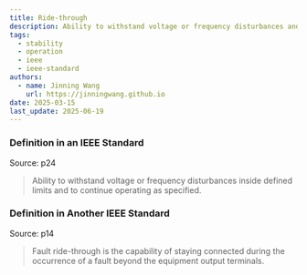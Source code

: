 ```yaml
---
title: Ride-through
description: Ability to withstand voltage or frequency disturbances and continue operating.
tags:
  - stability
  - operation
  - ieee
  - ieee-standard
authors:
  - name: Jinning Wang
    url: https://jinningwang.github.io
date: 2025-03-15
last_update: 2025-06-19
---
```


### Definition in an IEEE Standard

Source: <d-cite key="ieee2018std1547"></d-cite> p24

> Ability to withstand voltage or frequency disturbances inside defined limits and to continue operating as specified.

### Definition in Another IEEE Standard

Source: <d-cite key="ieee2025std2988"></d-cite> p14

> Fault ride-through is the capability of staying connected during the occurrence of a fault beyond the equipment output terminals.
